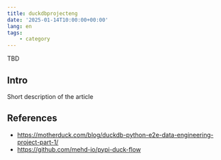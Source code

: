 ```yaml
---
title: duckdbprojecteng
date: '2025-01-14T10:00:00+00:00'
lang: en
tags:
    - category
---
```


TBD

## Intro ##

Short description of the article

## References ##

* <https://motherduck.com/blog/duckdb-python-e2e-data-engineering-project-part-1/>
* <https://github.com/mehd-io/pypi-duck-flow>
